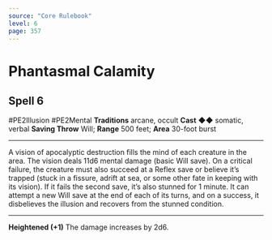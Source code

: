 ```yaml
---
source: "Core Rulebook"
level: 6
page: 357
---
```


# Phantasmal Calamity
## Spell 6
#PE2Illusion #PE2Mental 
**Traditions** arcane, occult
**Cast** ◆◆ somatic, verbal
**Saving Throw** Will; **Range** 500 feet; **Area** 30-foot burst

-----
A vision of apocalyptic destruction fills the mind of each creature in the area. The vision deals 11d6 mental damage (basic Will save). On a critical failure, the creature must also succeed at a Reflex save or believe it’s trapped (stuck in a fissure, adrift at sea, or some other fate in keeping with its vision). If it fails the second save, it’s also stunned for 1 minute. It can attempt a new Will save at the end of each of its turns, and on a success, it disbelieves the illusion and recovers from the stunned condition. 

---
**Heightened (+1)** The damage increases by 2d6.